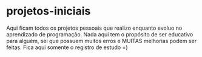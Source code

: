 # projetos-iniciais
Aqui ficam todos os projetos pessoais que realizo enquanto evoluo no aprendizado de programação. 
Nada aqui tem o propósito de ser educativo para alguém, sei que possuem muitos erros e MUITAS melhorias podem ser feitas.
Fica aqui somente o registro de estudo =)
